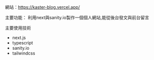 網站：https://kaster-blog.vercel.app/


主要功能：
利用next與sanity.io製作一個個人網站,能從後台發文與前台留言


主要使用技術

* next.js
* typescript
* sanity.io
* tailwindcss
